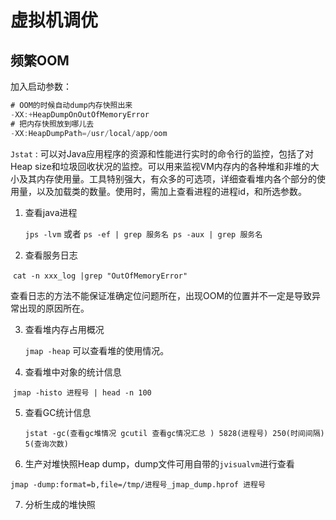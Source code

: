 # 虚拟机调优

## 频繁OOM

加入启动参数：

```java
# OOM的时候自动dump内存快照出来
-XX:+HeapDumpOnOutOfMemoryError
# 把内存快照放到哪儿去
-XX:HeapDumpPath=/usr/local/app/oom
```

`Jstat` : 可以对Java应用程序的资源和性能进行实时的命令行的监控，包括了对Heap size和垃圾回收状况的监控。可以用来监视VM内存内的各种堆和非堆的大小及其内存使用量。工具特别强大，有众多的可选项，详细查看堆内各个部分的使用量，以及加载类的数量。使用时，需加上查看进程的进程id，和所选参数。



1. 查看java进程

   ```jps -lvm``` 或者 ```ps -ef | grep 服务名 ps -aux | grep 服务名``` 

2. 查看服务日志

​	```cat -n xxx_log |grep "OutOfMemoryError"```

​	查看日志的方法不能保证准确定位问题所在，出现OOM的位置并不一定是导致异常出现的原因所在。

3. 查看堆内存占用概况

   ```jmap -heap``` 可以查看堆的使用情况。

4. 查看堆中对象的统计信息

​	```jmap -histo 进程号 | head -n 100```

5. 查看GC统计信息

   ```jstat -gc(查看gc堆情况 gcutil 查看gc情况汇总 ) 5828(进程号) 250(时间间隔) 5(查询次数)  ```

6. 生产对堆快照Heap dump，dump文件可用自带的`jvisualvm`进行查看

​	`jmap -dump:format=b,file=/tmp/进程号_jmap_dump.hprof 进程号`

7. 分析生成的堆快照